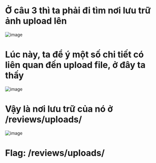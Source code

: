 # Ở câu 3 thì ta phải đi tìm nơi lưu trữ ảnh upload lên

![image](https://github.com/anhshidou/EHCCTFTraining/assets/120787381/84e5f8a8-6a86-42a8-8fb5-5ddeac8d7dc3)


# Lúc này, ta để ý một số chi tiết có liên quan đến upload file, ở đây ta thấy
![image](https://github.com/anhshidou/EHCCTFTraining/assets/120787381/329befb5-5fb1-46b0-b9db-33fa8097cb44)


# Vậy là nơi lưu trữ của nó ở /reviews/uploads/

![image](https://github.com/anhshidou/EHCCTFTraining/assets/120787381/bdd9ec33-3ba2-4d6b-ae27-80b62da71d16)

# Flag: /reviews/uploads/
